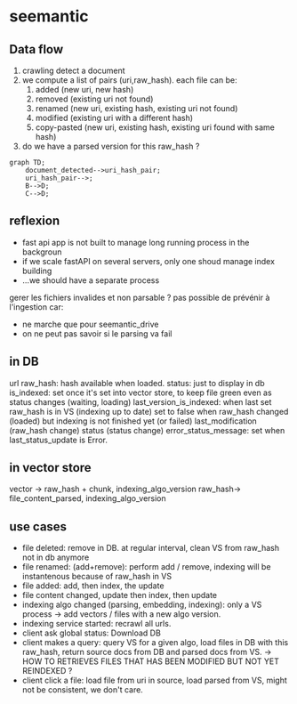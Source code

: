 # seemantic


## Data flow

1. crawling detect a document
2. we compute a list of pairs (uri,raw_hash). each file can be:
    1. added (new uri, new hash)
    2. removed (existing uri not found)
    3. renamed (new uri, existing hash, existing uri not found)
    4. modified (existing uri with a different hash)
    5. copy-pasted (new uri, existing hash, existing uri found with same hash)
3. do we have a parsed version for this raw_hash ?



```mermaid
graph TD;
    document_detected-->uri_hash_pair;
    uri_hash_pair-->;
    B-->D;
    C-->D;
```



## reflexion

- fast api app is not built to manage long running process in the backgroun
- if we scale fastAPI on several servers, only one shoud manage index building
- ...we should have a separate process


gerer les fichiers invalides et non parsable ?
pas possible de prévénir à l'ingestion car:
- ne marche que pour seemantic_drive
- on ne peut pas savoir si le parsing va fail


####

## in DB
url
raw_hash: hash available when loaded.
status: just to display in db
is_indexed: set once it's set into vector store, to keep file green even as status changes (waiting, loading)
last_version_is_indexed: when last set raw_hash is in VS (indexing up to date) set to false when raw_hash changed (loaded) but indexing is not finished yet (or failed) 
last_modification (raw_hash change)
status (status change)
error_status_message: set when last_status_update is Error.

## in vector store
vector -> raw_hash + chunk, indexing_algo_version
raw_hash-> file_content_parsed, indexing_algo_version

## use cases
* file deleted: remove in DB. at regular interval, clean VS from raw_hash not in db anymore
* file renamed: (add+remove): perform add / remove, indexing will be instantenous because of raw_hash in VS
* file added: add, then index, the update
* file content changed, update then index, then update
* indexing algo changed (parsing, embedding, indexing): only a VS process -> add vectors / files with a new algo version.
* indexing service started: recrawl all urls.
* client ask global status: Download DB
* client makes a query: query VS for a given algo, load files in DB with this raw_hash, return source docs from DB and parsed docs from VS.
-> HOW TO RETRIEVES FILES THAT HAS BEEN MODIFIED BUT NOT YET REINDEXED ?
* client click a file: load file from uri in source, load parsed from VS, might not be consistent, we don't care.
